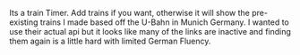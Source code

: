 Its a train Timer. Add trains if you want, otherwise it will show the pre-existing trains I made based off the U-Bahn in Munich Germany.
I wanted to use their actual api but it looks like many of the links are inactive and finding them again is a little hard with limited German Fluency.
